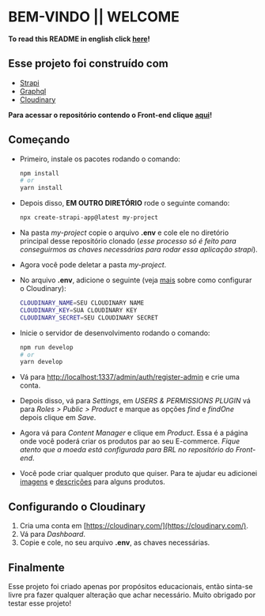 # BEM-VINDO || WELCOME

**To read this README in english click [here](https://github.com/JoaoMuller99/FullStack-Ecommerce-Backend/blob/main/README.md)!**

## Esse projeto foi construído com

- [Strapi](https://strapi.io/)
- [Graphql](https://graphql.org/)
- [Cloudinary](https://cloudinary.com/)

**Para acessar o repositório contendo o Front-end clique [aqui](https://github.com/JoaoMuller99/FullStack-Ecommerce-Frontend)!**

## Começando

- Primeiro, instale os pacotes rodando o comando:

  ```bash
  npm install
  # or
  yarn install
  ```

- Depois disso, **EM OUTRO DIRETÓRIO** rode o seguinte comando:

  ```bash
  npx create-strapi-app@latest my-project
  ```

- Na pasta _my-project_ copie o arquivo **.env** e cole ele no diretório principal desse repositório clonado (_esse processo só é feito para conseguirmos as chaves necessárias para rodar essa aplicação strapi_).

- Agora você pode deletar a pasta _my-project_.

- No arquivo **.env**, adicione o seguinte (veja [mais](#cloudinary) sobre como configurar o Cloudinary):

  ```bash
  CLOUDINARY_NAME=SEU CLOUDINARY NAME
  CLOUDINARY_KEY=SUA CLOUDINARY KEY
  CLOUDINARY_SECRET=SEU CLOUDINARY SECRET
  ```

- Inicie o servidor de desenvolvimento rodando o comando:

  ```bash
  npm run develop
  # or
  yarn develop
  ```

- Vá para [http://localhost:1337/admin/auth/register-admin](http://localhost:1337/admin/auth/register-admin) e crie uma conta.

- Depois disso, vá para _Settings_, em _USERS & PERMISSIONS PLUGIN_ vá para _Roles > Public > Product_ e marque as opções _find_ e _findOne_ depois clique em _Save_.

- Agora vá para _Content Manager_ e clique em _Product_. Essa é a página onde você poderá criar os produtos par ao seu E-commerce. _Fique atento que a moeda está configurada para BRL no repositório do Front-end_.

- Você pode criar qualquer produto que quiser. Para te ajudar eu adicionei [imagens](https://github.com/JoaoMuller99/FullStack-Ecommerce-Backend/tree/main/public/products_imgs) e [descrições](https://github.com/JoaoMuller99/FullStack-Ecommerce-Backend/tree/main/public/products_descriptions) para alguns produtos.

<h2 id="cloudinary">Configurando o Cloudinary</h2>

1. Cria uma conta em [https://cloudinary.com/](https://cloudinary.com/).
2. Vá para _Dashboard_.
3. Copie e cole, no seu arquivo **.env**, as chaves necessárias.

## Finalmente

Esse projeto foi criado apenas por propósitos educacionais, então sinta-se livre pra fazer qualquer alteração que achar necessário. Muito obrigado por testar esse projeto!
